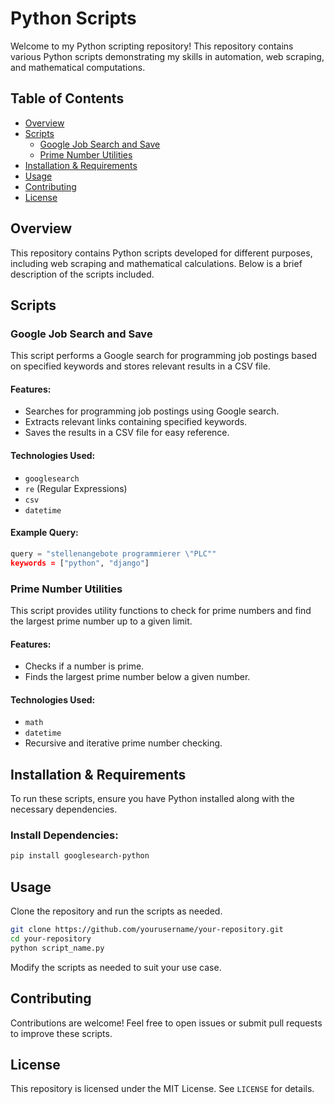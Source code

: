 # Python Scripts

Welcome to my Python scripting repository! This repository contains various Python scripts demonstrating my skills in automation, web scraping, and mathematical computations.

## Table of Contents

- [Overview](#overview)
- [Scripts](#scripts)
  - [Google Job Search and Save](#google-job-search-and-save)
  - [Prime Number Utilities](#prime-number-utilities)
- [Installation & Requirements](#installation--requirements)
- [Usage](#usage)
- [Contributing](#contributing)
- [License](#license)

## Overview

This repository contains Python scripts developed for different purposes, including web scraping and mathematical calculations. Below is a brief description of the scripts included.

## Scripts

### Google Job Search and Save

This script performs a Google search for programming job postings based on specified keywords and stores relevant results in a CSV file.

#### Features:

- Searches for programming job postings using Google search.
- Extracts relevant links containing specified keywords.
- Saves the results in a CSV file for easy reference.

#### Technologies Used:

- `googlesearch`
- `re` (Regular Expressions)
- `csv`
- `datetime`

#### Example Query:

```python
query = "stellenangebote programmierer \"PLC""
keywords = ["python", "django"]
```

### Prime Number Utilities

This script provides utility functions to check for prime numbers and find the largest prime number up to a given limit.

#### Features:

- Checks if a number is prime.
- Finds the largest prime number below a given number.

#### Technologies Used:

- `math`
- `datetime`
- Recursive and iterative prime number checking.

## Installation & Requirements

To run these scripts, ensure you have Python installed along with the necessary dependencies.

### Install Dependencies:

```sh
pip install googlesearch-python
```

## Usage

Clone the repository and run the scripts as needed.

```sh
git clone https://github.com/yourusername/your-repository.git
cd your-repository
python script_name.py
```

Modify the scripts as needed to suit your use case.

## Contributing

Contributions are welcome! Feel free to open issues or submit pull requests to improve these scripts.

## License

This repository is licensed under the MIT License. See `LICENSE` for details.

